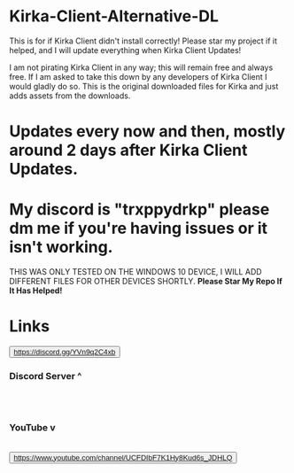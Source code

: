 # Kirka-Client-Alternative-DL
This is for if Kirka Client didn't install correctly! Please star my project if it helped, and I will update everything when Kirka Client Updates!

I am not pirating Kirka Client in any way; this will remain free and always free. If I am asked to take this down by any developers of Kirka Client I would gladly do so. This is the original downloaded files for Kirka and just adds assets from the downloads. 
# Updates every now and then, mostly around 2 days after Kirka Client Updates.
# My discord is "trxppydrkp" please dm me if you're having issues or it isn't working.
THIS WAS ONLY TESTED ON THE WINDOWS 10 DEVICE, I WILL ADD DIFFERENT FILES FOR OTHER DEVICES SHORTLY.
<strong>Please Star My Repo If It Has Helped!</strong>
# Links
<button> <a>https://discord.gg/YVn9q2C4xb</a> </button>
<br> <h3>Discord Server ^</h3> </br>
<br> <h3>YouTube <strong>v</strong> </h3> </br>
<button> <a>https://www.youtube.com/channel/UCFDIbF7K1Hy8Kud6s_JDHLQ</a> </button>
